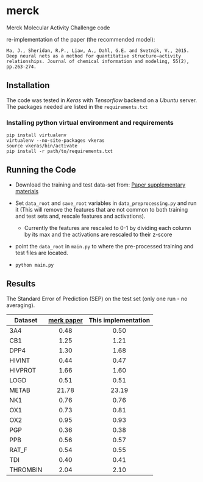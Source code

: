 # merck
Merck Molecular Activity Challenge code

re-implementation of the paper (the recommended model): 

`Ma, J., Sheridan, R.P., Liaw, A., Dahl, G.E. and Svetnik, V., 2015. Deep neural nets as a method for quantitative structure–activity relationships. Journal of chemical information and modeling, 55(2), pp.263-274.`

## Installation
The code was tested in _Keras_ with _Tensorflow_ backend on a _Ubuntu_ server. 
The packages needed are listed in the `requirements.txt`

### Installing python virtual environment and requirements
 ```
 pip install virtualenv
 virtualenv --no-site-packages vkeras
 source vkeras/bin/activate
 pip install -r path/to/requirements.txt

 ```
 

## Running the Code
* Download the training and test data-set from: [Paper supplementary materials](http://pubs.acs.org/doi/suppl/10.1021/ci500747n/suppl_file/ci500747n_si_002.zip)

* Set `data_root` and `save_root` variables in `data_preprocessing.py` and run it (This will remove the features that are not common to both training and test sets and, rescale features and activations).

    * Currently the features are rescaled to 0-1 by dividing each column by its max and the activations are rescaled to their z-score  

* point the `data_root` in `main.py` to where the pre-processed training and test files are located.

* `python main.py`


## Results

The Standard Error of Prediction (SEP) on the test set (only one run - no averaging).

| Dataset  | [merk paper](http://www.cs.toronto.edu/~gdahl/papers/deepQSARJChemInfModel2015.pdf) | This implementation |
|----------|:------------:|:---------------------:|
| 3A4      | 0.48       | 0.50                |
| CB1      | 1.25       | 1.21                |
| DPP4     | 1.30       | 1.68                |
| HIVINT   | 0.44       | 0.47                |
| HIVPROT  | 1.66       | 1.60                |
| LOGD     | 0.51       | 0.51                |
| METAB    | 21.78      | 23.19               |
| NK1      | 0.76       | 0.76                |
| OX1      | 0.73       | 0.81                |
| OX2      | 0.95       | 0.93                |
| PGP      | 0.36       | 0.38                |
| PPB      | 0.56       | 0.57                |
| RAT_F    | 0.54       | 0.55                |
| TDI      | 0.40       | 0.41                |
| THROMBIN | 2.04       | 2.10                |

